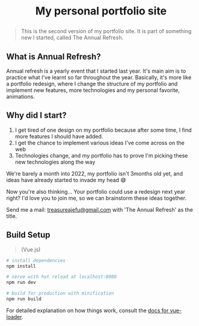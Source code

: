 # <p align="center">My personal portfolio site</p>

> This is the second version of my portfolio site. It is part of something new I started, called The Annual Refresh. 

## What is Annual Refresh?
Annual refresh is a yearly event that I started last year. It's main aim is to practice what I've learnt so far throughout the year.
Basically, it's more like a portfolio redesign, where I change the structure of my portfolio and implement new features, more technologies and my personal favorite, animations.

## Why did I start?
<ol>
   <li>I get tired of one design on my portfolio because after some time, I find more features I should have added.</li>
   <li>I get the chance to implement various ideas I've come across on the web</li>
   <li>Technologies change, and my portfolio has to prove I'm picking these new technologies along the way</li>
</ol>

We're barely a month into 2022, my portfolio isn't 3months old yet, and ideas have already started to invade my head 😅

Now you're also thinking... Your portfolio could use a redesign next year right?
I'd love you to join me, so we can brainstorm these ideas together.

Send me a mail: treasureajefu@gmail.com with 'The Annual Refresh' as the title.


## Build Setup 
> (Vue.js)

``` bash
# install dependencies
npm install

# serve with hot reload at localhost:8080
npm run dev

# build for production with minification
npm run build
```

For detailed explanation on how things work, consult the [docs for vue-loader](http://vuejs.github.io/vue-loader).
